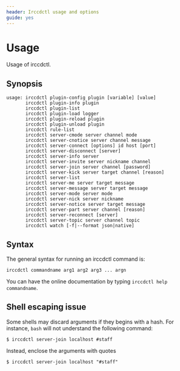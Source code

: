```yaml
---
header: Irccdctl usage and options
guide: yes
---
```


# Usage

Usage of irccdctl.

## Synopsis

````nohighlight
usage: irccdctl plugin-config plugin [variable] [value]
       irccdctl plugin-info plugin
       irccdctl plugin-list
       irccdctl plugin-load logger
       irccdctl plugin-reload plugin
       irccdctl plugin-unload plugin
       irccdctl rule-list
       irccdctl server-cmode server channel mode
       irccdctl server-cnotice server channel message
       irccdctl server-connect [options] id host [port]
       irccdctl server-disconnect [server]
       irccdctl server-info server
       irccdctl server-invite server nickname channel
       irccdctl server-join server channel [password]
       irccdctl server-kick server target channel [reason]
       irccdctl server-list
       irccdctl server-me server target message
       irccdctl server-message server target message
       irccdctl server-mode server mode
       irccdctl server-nick server nickname
       irccdctl server-notice server target message
       irccdctl server-part server channel [reason]
       irccdctl server-reconnect [server]
       irccdctl server-topic server channel topic
       irccdctl watch [-f|--format json|native]

````

## Syntax

The general syntax for running an irccdctl command is:

````nohighlight
irccdctl commandname arg1 arg2 arg3 ... argn
````

You can have the online documentation by typing `irccdctl help commandname`.

## Shell escaping issue

Some shells may discard arguments if they begins with a hash. For instance, `bash` will not understand the following
command:

````nohighlight
$ irccdctl server-join localhost #staff
````

Instead, enclose the arguments with quotes

````nohighlight
$ irccdctl server-join localhost "#staff"
````

